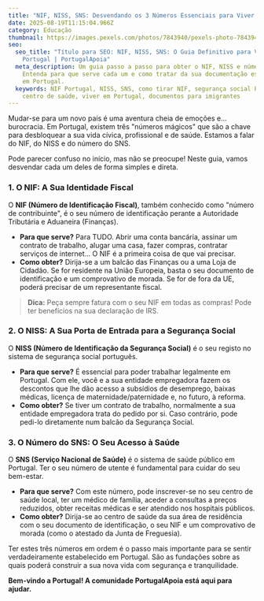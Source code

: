 ```yaml
---
title: "NIF, NISS, SNS: Desvendando os 3 Números Essenciais para Viver em Portugal"
date: 2025-08-19T11:15:04.966Z
category: Educação
thumbnail: https://images.pexels.com/photos/7843940/pexels-photo-7843940.jpeg
seo:
  seo_title: "Título para SEO: NIF, NISS, SNS: O Guia Definitivo para Viver em
    Portugal | PortugalApoia"
  meta_description: Um guia passo a passo para obter o NIF, NISS e número do SNS.
    Entenda para que serve cada um e como tratar da sua documentação essencial
    em Portugal.
  keywords: NIF Portugal, NISS, SNS, como tirar NIF, segurança social Portugal,
    centro de saúde, viver em Portugal, documentos para imigrantes
---
```

Mudar-se para um novo país é uma aventura cheia de emoções e... burocracia. Em Portugal, existem três "números mágicos" que são a chave para desbloquear a sua vida cívica, profissional e de saúde. Estamos a falar do NIF, do NISS e do número do SNS.

Pode parecer confuso no início, mas não se preocupe! Neste guia, vamos desvendar cada um deles de forma simples e direta.

### 1. O NIF: A Sua Identidade Fiscal

O **NIF (Número de Identificação Fiscal)**, também conhecido como "número de contribuinte", é o seu número de identificação perante a Autoridade Tributária e Aduaneira (Finanças).

* **Para que serve?** Para TUDO. Abrir uma conta bancária, assinar um contrato de trabalho, alugar uma casa, fazer compras, contratar serviços de internet... O NIF é a primeira coisa de que vai precisar.
* **Como obter?** Dirija-se a um balcão das Finanças ou a uma Loja de Cidadão. Se for residente na União Europeia, basta o seu documento de identificação e um comprovativo de morada. Se for de fora da UE, poderá precisar de um representante fiscal.

> **Dica:** Peça sempre fatura com o seu NIF em todas as compras! Pode ter benefícios na sua declaração de IRS.

### 2. O NISS: A Sua Porta de Entrada para a Segurança Social

O **NISS (Número de Identificação da Segurança Social)** é o seu registo no sistema de segurança social português.

* **Para que serve?** É essencial para poder trabalhar legalmente em Portugal. Com ele, você e a sua entidade empregadora fazem os descontos que lhe dão acesso a subsídios de desemprego, baixas médicas, licença de maternidade/paternidade e, no futuro, à reforma.
* **Como obter?** Se tiver um contrato de trabalho, normalmente a sua entidade empregadora trata do pedido por si. Caso contrário, pode pedi-lo diretamente num balcão da Segurança Social.

### 3. O Número do SNS: O Seu Acesso à Saúde

O **SNS (Serviço Nacional de Saúde)** é o sistema de saúde público em Portugal. Ter o seu número de utente é fundamental para cuidar do seu bem-estar.

* **Para que serve?** Com este número, pode inscrever-se no seu centro de saúde local, ter um médico de família, aceder a consultas a preços reduzidos, obter receitas médicas e ser atendido nos hospitais públicos.
* **Como obter?** Dirija-se ao centro de saúde da sua área de residência com o seu documento de identificação, o seu NIF e um comprovativo de morada (como o atestado da Junta de Freguesia).

Ter estes três números em ordem é o passo mais importante para se sentir verdadeiramente estabelecido em Portugal. São as fundações sobre as quais poderá construir a sua nova vida com segurança e tranquilidade.

**Bem-vindo a Portugal! A comunidade PortugalApoia está aqui para ajudar.**